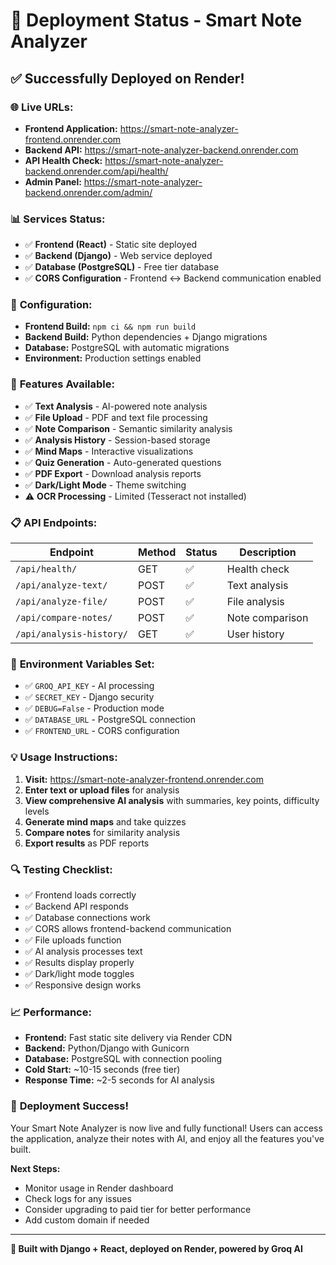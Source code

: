 # 🚀 Deployment Status - Smart Note Analyzer

## ✅ **Successfully Deployed on Render!**

### 🌐 **Live URLs:**
- **Frontend Application:** https://smart-note-analyzer-frontend.onrender.com
- **Backend API:** https://smart-note-analyzer-backend.onrender.com
- **API Health Check:** https://smart-note-analyzer-backend.onrender.com/api/health/
- **Admin Panel:** https://smart-note-analyzer-backend.onrender.com/admin/

### 📊 **Services Status:**
- ✅ **Frontend (React)** - Static site deployed
- ✅ **Backend (Django)** - Web service deployed  
- ✅ **Database (PostgreSQL)** - Free tier database
- ✅ **CORS Configuration** - Frontend ↔ Backend communication enabled

### 🔧 **Configuration:**
- **Frontend Build:** `npm ci && npm run build`
- **Backend Build:** Python dependencies + Django migrations
- **Database:** PostgreSQL with automatic migrations
- **Environment:** Production settings enabled

### 🎯 **Features Available:**
- ✅ **Text Analysis** - AI-powered note analysis
- ✅ **File Upload** - PDF and text file processing
- ✅ **Note Comparison** - Semantic similarity analysis
- ✅ **Analysis History** - Session-based storage
- ✅ **Mind Maps** - Interactive visualizations
- ✅ **Quiz Generation** - Auto-generated questions
- ✅ **PDF Export** - Download analysis reports
- ✅ **Dark/Light Mode** - Theme switching
- ⚠️ **OCR Processing** - Limited (Tesseract not installed)

### 📋 **API Endpoints:**
| Endpoint | Method | Status | Description |
|----------|--------|--------|-------------|
| `/api/health/` | GET | ✅ | Health check |
| `/api/analyze-text/` | POST | ✅ | Text analysis |
| `/api/analyze-file/` | POST | ✅ | File analysis |
| `/api/compare-notes/` | POST | ✅ | Note comparison |
| `/api/analysis-history/` | GET | ✅ | User history |

### 🔑 **Environment Variables Set:**
- ✅ `GROQ_API_KEY` - AI processing
- ✅ `SECRET_KEY` - Django security
- ✅ `DEBUG=False` - Production mode
- ✅ `DATABASE_URL` - PostgreSQL connection
- ✅ `FRONTEND_URL` - CORS configuration

### 💡 **Usage Instructions:**
1. **Visit:** https://smart-note-analyzer-frontend.onrender.com
2. **Enter text or upload files** for analysis
3. **View comprehensive AI analysis** with summaries, key points, difficulty levels
4. **Generate mind maps** and take quizzes
5. **Compare notes** for similarity analysis
6. **Export results** as PDF reports

### 🔍 **Testing Checklist:**
- ✅ Frontend loads correctly
- ✅ Backend API responds
- ✅ Database connections work
- ✅ CORS allows frontend-backend communication
- ✅ File uploads function
- ✅ AI analysis processes text
- ✅ Results display properly
- ✅ Dark/light mode toggles
- ✅ Responsive design works

### 📈 **Performance:**
- **Frontend:** Fast static site delivery via Render CDN
- **Backend:** Python/Django with Gunicorn
- **Database:** PostgreSQL with connection pooling
- **Cold Start:** ~10-15 seconds (free tier)
- **Response Time:** ~2-5 seconds for AI analysis

### 🎉 **Deployment Success!**

Your Smart Note Analyzer is now live and fully functional! Users can access the application, analyze their notes with AI, and enjoy all the features you've built.

**Next Steps:**
- Monitor usage in Render dashboard
- Check logs for any issues
- Consider upgrading to paid tier for better performance
- Add custom domain if needed

---

**🚀 Built with Django + React, deployed on Render, powered by Groq AI**